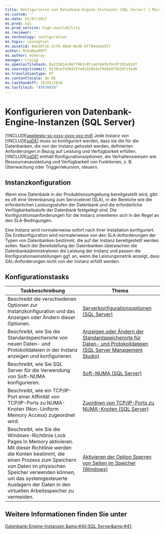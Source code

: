 ```yaml
---
title: Konfigurieren von Datenbank-Engine-Instanzen (SQL Server) | Microsoft-Dokumentation
ms.custom: ''
ms.date: 03/07/2017
ms.prod: sql
ms.prod_service: high-availability
ms.reviewer: ''
ms.technology: configuration
ms.topic: conceptual
ms.assetid: 84e36fcb-2c78-48e8-8e4b-bf784a3ee557
author: MikeRayMSFT
ms.author: mikeray
manager: craigg
ms.openlocfilehash: 8a233814c86779b3c8fca67e6fb79c9f183a91d7
ms.sourcegitcommit: 61381ef939415fe019285def9450d7583df1fed0
ms.translationtype: HT
ms.contentlocale: de-DE
ms.lasthandoff: 10/01/2018
ms.locfileid: "47670878"
---
```

# <a name="configure-database-engine-instances-sql-server"></a>Konfigurieren von Datenbank-Engine-Instanzen (SQL Server)
[!INCLUDE[appliesto-ss-xxxx-xxxx-xxx-md](../../includes/appliesto-ss-xxxx-xxxx-xxx-md.md)]
  Jede Instanz von [!INCLUDE[ssDE](../../includes/ssde-md.md)] muss so konfiguriert werden, dass sie die für die Datenbanken, die von der Instanz gehostet werden, definierten Anforderungen in Bezug auf Leistung und Verfügbarkeit erfüllen. [!INCLUDE[ssDE](../../includes/ssde-md.md)] enthält Konfigurationsoptionen, die Verhaltensweisen wie Ressourcenauslastung und Verfügbarkeit von Funktionen, z. B. Überwachung oder Triggerrekursion, steuern.  
  
## <a name="instance-configuration"></a>Instanzkonfiguration  
 Wenn eine Datenbank in der Produktionsumgebung bereitgestellt wird, gibt es oft eine Vereinbarung zum Servicelevel (SLA), in der Bereiche wie die erforderlichen Leistungsstufen der Datenbank und die erforderliche Verfügbarkeitsstufe der Datenbank festgelegt sind. Die Konfigurationsanforderungen für die Instanz orientieren sich in der Regel an den SLA-Bedingungen.  
  
 Eine Instanz wird normalerweise sofort nach ihrer Installation konfiguriert. Die Erstkonfiguration wird normalerweise von den SLA-Anforderungen der Typen von Datenbanken bestimmt, die auf der Instanz bereitgestellt werden sollen. Nach der Bereitstellung der Datenbanken überwachen die Datenbankadministratoren die Leistung der Instanz und passen die Konfigurationseinstellungen ggf. an, wenn die Leistungsmetrik anzeigt, dass SAL-Anforderungen nicht von der Instanz erfüllt werden.  
  
## <a name="configuration-tasks"></a>Konfigurationstasks  
  
|Taskbeschreibung|Thema|  
|----------------------|-----------|  
|Beschreibt die verschiedenen Optionen zur Instanzkonfiguration und das Anzeigen oder Ändern dieser Optionen.|[Serverkonfigurationsoptionen &#40;SQL Server&#41;](../../database-engine/configure-windows/server-configuration-options-sql-server.md)|  
|Beschreibt, wie Sie die Standardspeicherorte von neuen Daten- und Protokolldateien in der Instanz anzeigen und konfigurieren.|[Anzeigen oder Ändern der Standardspeicherorte für Daten- und Protokolldateien &#40;SQL Server Management Studio&#41;](../../database-engine/configure-windows/view-or-change-the-default-locations-for-data-and-log-files.md)|  
|Beschreibt, wie Sie SQL Server für die Verwendung von Soft-NUMA konfigurieren.|[Soft-NUMA &#40;SQL Server&#41;](../../database-engine/configure-windows/soft-numa-sql-server.md)|  
|Beschreibt, wie ein TCP/IP-Port einer Affinität von TCP/IP-Ports zu NUMA-Knoten (Non-Uniform Memory Access) zugeordnet wird.|[Zuordnen von TCP/IP-Ports zu NUMA-Knoten &#40;SQL Server&#41;](../../database-engine/configure-windows/map-tcp-ip-ports-to-numa-nodes-sql-server.md)|  
|Beschreibt, wie Sie die Windows-Richtlinie Lock Pages In Memory aktivieren. Mit dieser Richtlinie werden die Konten bestimmt, die einen Prozess zum Speichern von Daten im physischen Speicher verwenden können, um das systemgesteuerte Auslagern der Daten in den virtuellen Arbeitsspeicher zu vermeiden.|[Aktivieren der Option Sperren von Seiten im Speicher &#40;Windows&#41;](../../database-engine/configure-windows/enable-the-lock-pages-in-memory-option-windows.md)|  
  
## <a name="see-also"></a>Weitere Informationen finden Sie unter  
 [Datenbank-Engine-Instanzen &amp;amp;#40;SQL Server&amp;amp;#41;](../../database-engine/configure-windows/database-engine-instances-sql-server.md)  
  
  
